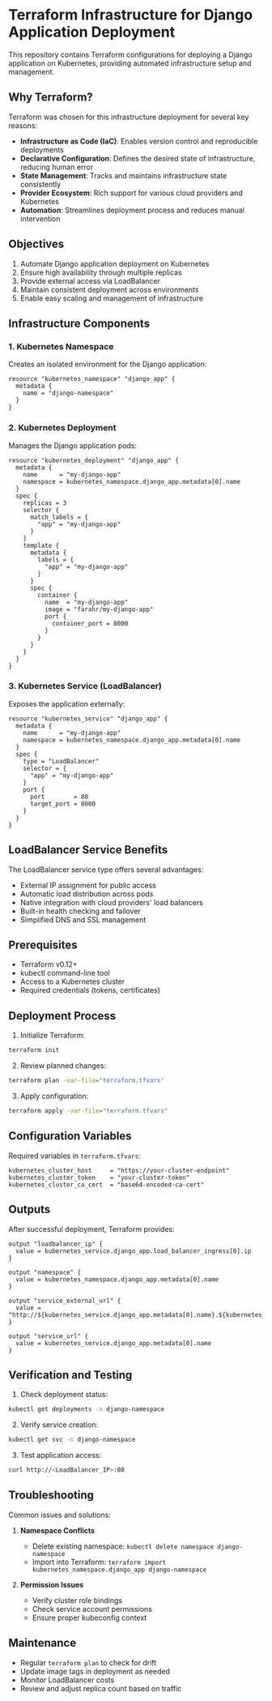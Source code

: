 # Terraform Infrastructure for Django Application Deployment

This repository contains Terraform configurations for deploying a Django application on Kubernetes, providing automated infrastructure setup and management.

## Why Terraform?

Terraform was chosen for this infrastructure deployment for several key reasons:

- **Infrastructure as Code (IaC)**: Enables version control and reproducible deployments
- **Declarative Configuration**: Defines the desired state of infrastructure, reducing human error
- **State Management**: Tracks and maintains infrastructure state consistently
- **Provider Ecosystem**: Rich support for various cloud providers and Kubernetes
- **Automation**: Streamlines deployment process and reduces manual intervention

## Objectives

1. Automate Django application deployment on Kubernetes
2. Ensure high availability through multiple replicas
3. Provide external access via LoadBalancer
4. Maintain consistent deployment across environments
5. Enable easy scaling and management of infrastructure

## Infrastructure Components

### 1. Kubernetes Namespace

Creates an isolated environment for the Django application:

```hcl
resource "kubernetes_namespace" "django_app" {
  metadata {
    name = "django-namespace"
  }
}
```

### 2. Kubernetes Deployment

Manages the Django application pods:

```hcl
resource "kubernetes_deployment" "django_app" {
  metadata {
    name      = "my-django-app"
    namespace = kubernetes_namespace.django_app.metadata[0].name
  }
  spec {
    replicas = 3
    selector {
      match_labels = {
        "app" = "my-django-app"
      }
    }
    template {
      metadata {
        labels = {
          "app" = "my-django-app"
        }
      }
      spec {
        container {
          name  = "my-django-app"
          image = "farahr/my-django-app"
          port {
            container_port = 8000
          }
        }
      }
    }
  }
}
```

### 3. Kubernetes Service (LoadBalancer)

Exposes the application externally:

```hcl
resource "kubernetes_service" "django_app" {
  metadata {
    name      = "my-django-app"
    namespace = kubernetes_namespace.django_app.metadata[0].name
  }
  spec {
    type = "LoadBalancer"
    selector = {
      "app" = "my-django-app"
    }
    port {
      port        = 80
      target_port = 8000
    }
  }
}
```

## LoadBalancer Service Benefits

The LoadBalancer service type offers several advantages:

- External IP assignment for public access
- Automatic load distribution across pods
- Native integration with cloud providers' load balancers
- Built-in health checking and failover
- Simplified DNS and SSL management

## Prerequisites

- Terraform v0.12+
- kubectl command-line tool
- Access to a Kubernetes cluster
- Required credentials (tokens, certificates)

## Deployment Process

1. Initialize Terraform:
```bash
terraform init
```

2. Review planned changes:
```bash
terraform plan -var-file="terraform.tfvars"
```

3. Apply configuration:
```bash
terraform apply -var-file="terraform.tfvars"
```

## Configuration Variables

Required variables in `terraform.tfvars`:

```hcl
kubernetes_cluster_host     = "https://your-cluster-endpoint"
kubernetes_cluster_token    = "your-cluster-token"
kubernetes_cluster_ca_cert  = "base64-encoded-ca-cert"
```

## Outputs

After successful deployment, Terraform provides:

```hcl
output "loadbalancer_ip" {
  value = kubernetes_service.django_app.load_balancer_ingress[0].ip
}

output "namespace" {
  value = kubernetes_namespace.django_app.metadata[0].name
}

output "service_external_url" {
  value = "http://${kubernetes_service.django_app.metadata[0].name}.${kubernetes_namespace.django_app.metadata[0].name}.svc.cluster.local:80"
}

output "service_url" {
  value = kubernetes_service.django_app.metadata[0].name
}
```

## Verification and Testing

1. Check deployment status:
```bash
kubectl get deployments -n django-namespace
```

2. Verify service creation:
```bash
kubectl get svc -n django-namespace
```

3. Test application access:
```bash
curl http://<LoadBalancer_IP>:80
```

## Troubleshooting

Common issues and solutions:

1. **Namespace Conflicts**
   - Delete existing namespace: `kubectl delete namespace django-namespace`
   - Import into Terraform: `terraform import kubernetes_namespace.django_app django-namespace`

2. **Permission Issues**
   - Verify cluster role bindings
   - Check service account permissions
   - Ensure proper kubeconfig context

## Maintenance

- Regular `terraform plan` to check for drift
- Update image tags in deployment as needed
- Monitor LoadBalancer costs
- Review and adjust replica count based on traffic